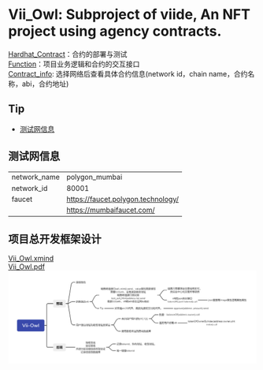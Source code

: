 # Vii_Owl: Subproject of viide, An NFT project using agency contracts.
[Hardhat_Contract](./Hardhat_Contract)：合约的部署与测试  
[Function](./Function)：项目业务逻辑和合约的交互接口   
[Contract_info](./Hardhat_Contract/deployments/): 选择网络后查看具体合约信息(network id，chain name，合约名称，abi，合约地址)

## Tip
* [测试网信息](#测试网)

## 测试网信息
|   |  |
|   -------------   |   -------------   |
|   network_name    |   polygon_mumbai  |
|   network_id      |   80001           |
|   faucet          |   https://faucet.polygon.technology/  |
|                   |   https://mumbaifaucet.com/           |

## 项目总开发框架设计
[Vii_Owl.xmind](./other_document/Vii_Owl.xmind)  
[Vii_Owl.pdf](./other_document/Vii_Owl.pdf)  
![Vii_Owl.png](./other_document/Vii_Owl.png)  
